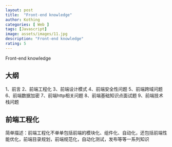 ```yaml
---
layout: post
title:  "Front-end knowledge"
author: Kothing
categories: [ Web ]
tags: [Javascript]
image: assets/images/11.jpg
description: "Front-end knowledge"
rating: 5
---
```


Front-end knowledge

## 大纲
1、前言
2、前端工程化
3、前端设计模式
4、前端安全性问题
5、前端跨域问题
6、前端数据加密
7、前端http相关问题
8、前端基础知识点面试题
9、前端技术栈问题


## 前端工程化

简单描述：前端工程化不单单包括前端的模块化、组件化、自动化，还包括前端性能优化，前端目录规划，前端规范化，自动化测试，发布等等一系列知识
